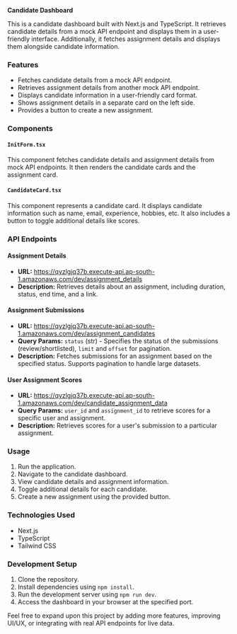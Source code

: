 **Candidate Dashboard**

This is a candidate dashboard built with Next.js and TypeScript. It retrieves candidate details from a mock API endpoint and displays them in a user-friendly interface. Additionally, it fetches assignment details and displays them alongside candidate information.

### Features

- Fetches candidate details from a mock API endpoint.
- Retrieves assignment details from another mock API endpoint.
- Displays candidate information in a user-friendly card format.
- Shows assignment details in a separate card on the left side.
- Provides a button to create a new assignment.

### Components

#### `InitForm.tsx`

This component fetches candidate details and assignment details from mock API endpoints. It then renders the candidate cards and the assignment card.

#### `CandidateCard.tsx`

This component represents a candidate card. It displays candidate information such as name, email, experience, hobbies, etc. It also includes a button to toggle additional details like scores.

### API Endpoints

#### Assignment Details

- **URL:** https://qyzlgjq37b.execute-api.ap-south-1.amazonaws.com/dev/assignment_details
- **Description:** Retrieves details about an assignment, including duration, status, end time, and a link.

#### Assignment Submissions

- **URL:** https://qyzlgjq37b.execute-api.ap-south-1.amazonaws.com/dev/assignment_candidates
- **Query Params:** `status` (str) - Specifies the status of the submissions (review/shortlisted), `limit` and `offset` for pagination.
- **Description:** Fetches submissions for an assignment based on the specified status. Supports pagination to handle large datasets.

#### User Assignment Scores

- **URL:** https://qyzlgjq37b.execute-api.ap-south-1.amazonaws.com/dev/candidate_assignment_data
- **Query Params:** `user_id` and `assignment_id` to retrieve scores for a specific user and assignment.
- **Description:** Retrieves scores for a user's submission to a particular assignment.

### Usage

1. Run the application.
2. Navigate to the candidate dashboard.
3. View candidate details and assignment information.
4. Toggle additional details for each candidate.
5. Create a new assignment using the provided button.

### Technologies Used

- Next.js
- TypeScript
- Tailwind CSS

### Development Setup

1. Clone the repository.
2. Install dependencies using `npm install`.
3. Run the development server using `npm run dev`.
4. Access the dashboard in your browser at the specified port.

Feel free to expand upon this project by adding more features, improving UI/UX, or integrating with real API endpoints for live data.